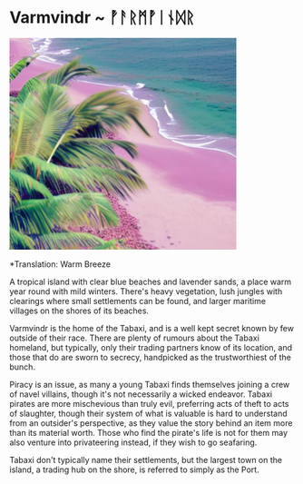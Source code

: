 # Varmvindr ~ ᚡᚨᚱᛗᚡᛁᚾᛞᚱ

<img src="/assets/Images/Worlds/varmvindr.png" width="400"/>

*Translation: Warm Breeze

A tropical island with clear blue beaches and lavender sands, a place warm year round with mild winters. There's heavy vegetation, lush jungles with clearings where small settlements can be found, and larger maritime villages on the shores of its beaches. 

Varmvindr is the home of the Tabaxi, and is a well kept secret known by few outside of their race. There are plenty of rumours about the Tabaxi homeland, but typically, only their trading partners know of its location, and those that do are sworn to secrecy, handpicked as the trustworthiest of the bunch.

Piracy is an issue, as many a young Tabaxi finds themselves joining a crew of navel villains, though it's not necessarily a wicked endeavor. Tabaxi pirates are more mischevious than truly evil, preferring acts of theft to acts of slaughter, though their system of what is valuable is hard to understand from an outsider's perspective, as they value the story behind an item more than its material worth. Those who find the pirate's life is not for them may also venture into privateering instead, if they wish to go seafaring.

Tabaxi don't typically name their settlements, but the largest town on the island, a trading hub on the shore, is referred to simply as the Port.
